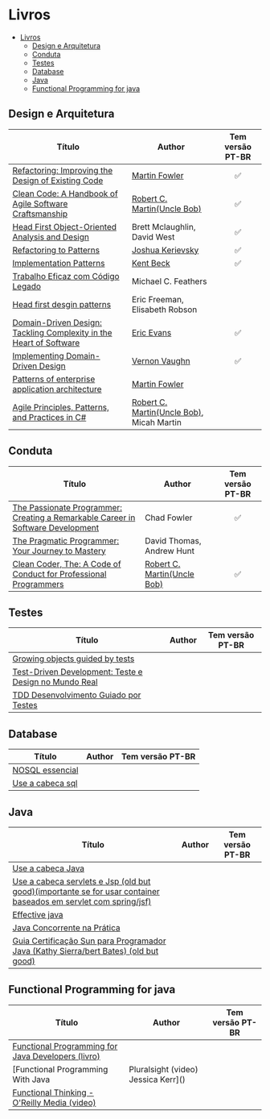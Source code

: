 # Livros

- [Livros](#livros)
  - [Design e Arquitetura](#design-e-arquitetura)
  - [Conduta](#conduta)
  - [Testes](#testes)
  - [Database](#database)
  - [Java](#java)
  - [Functional Programming for java](#functional-programming-for-java)

## Design e Arquitetura

Título | Author | Tem versão PT-BR
-------|--------|:---------------:
[Refactoring: Improving the Design of Existing Code](https://www.amazon.com.br/Refactoring-Improving-Design-Existing-Code/dp/0134757599)|[Martin Fowler](https://martinfowler.com/)|:white_check_mark:
[Clean Code: A Handbook of Agile Software Craftsmanship](https://www.amazon.com.br/Clean-Code-Handbook-Software-Craftsmanship-ebook/dp/B001GSTOAM)|[Robert C. Martin(Uncle Bob)](http://cleancoder.com/products)|:white_check_mark:
[Head First Object-Oriented Analysis and Design](https://www.amazon.com.br/First-Object-Oriented-Analysis-Design-English-ebook/dp/B006JTIZT4)|Brett Mclaughlin, David West|:white_check_mark:
[Refactoring to Patterns](https://www.amazon.com.br/Refactoring-Patterns-Addison-Wesley-Signature-English-ebook/dp/B001TKD4RQ)|[Joshua Kerievsky](https://medium.com/@JoshuaKerievsky)|:white_check_mark:
[Implementation Patterns](tinyurl.com/2zc543kg)|[Kent Beck](https://www.kentbeck.com/)|:white_check_mark:
[Trabalho Eficaz com Código Legado](https://www.amazon.com.br/Trabalho-Eficaz-com-C%C3%B3digo-Legado/dp/8582600321)|Michael C. Feathers| 
[Head first desgin patterns](https://www.amazon.com.br/Head-First-Design-Patterns-Object-Oriented-ebook/dp/B08P3X99QP)|Eric Freeman, Elisabeth Robson|
[Domain-Driven Design: Tackling Complexity in the Heart of Software](https://www.amazon.com.br/Domain-Driven-Design-Tackling-Complexity-Software/dp/0321125215)|[Eric Evans](https://twitter.com/ericevans0)|:white_check_mark:
[Implementing Domain-Driven Design](https://www.amazon.com.br/Implementing-Domain-Driven-Design-English-Vaughn-ebook/dp/B00BCLEBN8)|[Vernon Vaughn](https://twitter.com/vaughnvernon)|:white_check_mark:
[Patterns of enterprise application architecture](https://www.amazon.com.br/Patterns-Enterprise-Application-Architecture-Martin/dp/0321127420)|[Martin Fowler](https://martinfowler.com/)|
[Agile Principles, Patterns, and Practices in C#](https://www.amazon.com.br/Princ%C3%ADpios-Padr%C3%B5es-Pr%C3%A1ticas-Robert-Martin/dp/8577808416)|[Robert C. Martin(Uncle Bob)](http://cleancoder.com/products), Micah Martin|

## Conduta

Título | Author | Tem versão PT-BR
-------|--------|:---------------:
[The Passionate Programmer: Creating a Remarkable Career in Software Development](https://www.amazon.com.br/Passionate-Programmer-Remarkable-Development-Pragmatic-ebook/dp/B00AYQNR5U)|Chad Fowler|:white_check_mark:
[The Pragmatic Programmer: Your Journey to Mastery](https://www.amazon.com.br/Pragmatic-Programmer-journey-mastery-Anniversary/dp/0135957052)|David Thomas, Andrew Hunt| 
[Clean Coder, The: A Code of Conduct for Professional Programmers](https://www.amazon.com.br/Clean-Coder-Conduct-Professional-Programmers-ebook/dp/B0050JLC9Y)|[Robert C. Martin(Uncle Bob)](http://cleancoder.com/products)|:white_check_mark:

## Testes

Título | Author | Tem versão PT-BR
-------|--------|:---------------:
[Growing objects guided by tests]()||
[Test-Driven Development: Teste e Design no Mundo Real]()||
[TDD Desenvolvimento Guiado por Testes]()||

## Database

Título | Author | Tem versão PT-BR
-------|--------|:---------------:
[NOSQL essencial]()||
[Use a cabeca sql]()||

## Java

Título | Author | Tem versão PT-BR
-------|--------|:---------------:
[Use a cabeca Java]()||
[Use a cabeca servlets e Jsp (old but good)(importante se for usar container baseados em servlet com spring/jsf)]()||
[Effective java]()||
[Java Concorrente na Prática]()||
[Guia Certificação Sun para Programador Java (Kathy Sierra/bert Bates) (old but good)]()||

## Functional Programming for java

Título | Author | Tem versão PT-BR
-------|--------|:---------------:
[Functional Programming for Java Developers (livro)]()||
[Functional Programming With Java | Pluralsight (video) Jessica Kerr]()||
[Functional Thinking - O'Reilly Media (video)]()||

